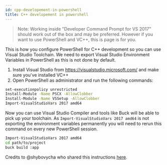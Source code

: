 ```yaml
---
id: cpp-developement-in-powershell
title: C++ developement in powershell
---
```


 > Note: Working inside "Developer Command Prompt for VS 2017" should work out of the box and may be preferred.
However if you want to use PowerShell and VC++, this is page is for you. 

This is how you configure PowerShell for C++ development so you can use Visual Studio Toolchain.
We need to export Visual Studio Environment Variables in PowerShell as this is not done by default.

 1. Install Visual Studio from https://visualstudio.microsoft.com/ and make sure you've installed VC++
 2. Open PowerShell as administrator and run the following commands:

```bash
set-executionpolicy unrestricted
Install-Module -Name PSCX -AllowClobber
Install-Module -Name VSSetup -AllowClobber
Import-VisualStudioVars 2017 amd64
```

Now you can use Visual Studio Compiler and tools like Buck will be able to pick up your toolchain.
As `Import-VisualStudioVars 2017 amd64` is not exporting the environment variables permanently you will need to rerun this command on every new PowerShell session.
 
```bash
Import-VisualStudioVars 2017 amd64
cd path/to/project
buck build :app
```

Credits to @shybovycha who shared this instructions [here](https://github.com/facebook/buck/issues/1849). 